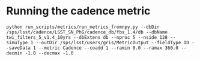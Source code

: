 # Running the cadence metric

``
python run_scripts/metrics/run_metrics_fromnpy.py --dbDir /sps/lsst/cadence/LSST_SN_PhG/cadence_db/fbs_1.4/db --dbName twi_filters_5_v1.4_10yrs --dbExtens db --nproc 5 --nside 128 --simuType 1 --outDir /sps/lsst/users/gris/MetricOutput --fieldType DD --saveData 1 --metric Cadence --coadd 1 --ramin 0.0 --ramax 360.0 --decmin -1.0 --decmax -1.0
``